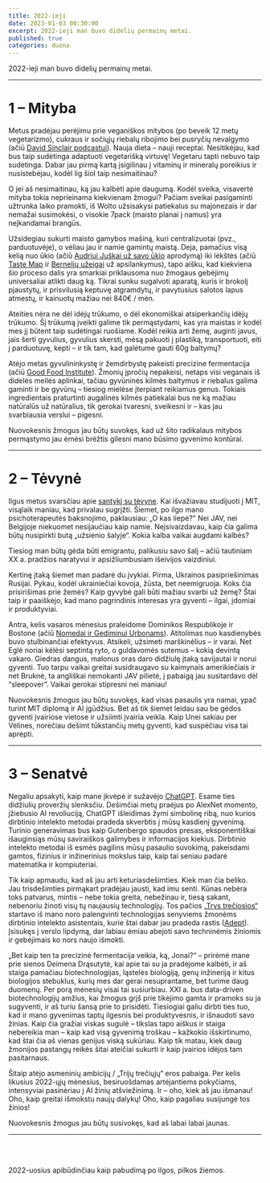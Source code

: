 ```yaml
---
title: 2022-ieji
date: 2023-01-03 00:30:00
excerpt: 2022-ieji man buvo didelių permainų metai.
published: true
categories: duona
---
```


2022-ieji man buvo didelių permainų metai.

---

# 1 – Mityba

Metus pradėjau perėjimu prie veganiškos mitybos (po beveik 12 metų vegetarizmo), cukraus ir sočiųjų riebalų ribojimo bei pusryčių nevalgymo (ačiū [David Sinclair podcastui](https://www.lifespanpodcast.com)). Nauja dieta – nauji receptai. Nesitikėjau, kad bus taip sudėtinga adaptuoti vegetarišką virtuvę! Vegetaru tapti nebuvo taip sudėtinga. Dabar jau pirmą kartą įsigilinau į vitaminų ir mineralų poreikius ir nusistebėjau, kodėl lig šiol taip nesimaitinau?

O jei aš nesimaitinau, ką jau kalbėti apie daugumą. Kodėl sveika, visavertė mityba tokia neprieinama kiekvienam žmogui? Pačiam sveikai pasigaminti užtrunka laiko pramokti, iš Wolto užsisakysi patiekalus su majonezais ir dar nemažai susimokėsi, o visokie 7pack (maisto planai į namus) yra neįkandamai brangūs.

Užsidegiau sukurti maisto gamybos mašiną, kuri centralizuotai (pvz., parduotuvėje), o vėliau jau ir namie gamintų maistą. Deja, pamačius visą kelią nuo ūkio (ačiū [Audriui Juškai už savo ūkio](https://www.facebook.com/audriausjuskosukis) aprodymą) iki lėkštės (ačiū [Taste Map](https://www.tastemap.lt) ir [Bernelių užeigai](https://berneliuuzeiga.lt) už apsilankymus), tapo aišku, kad kiekviena šio proceso dalis yra smarkiai priklausoma nuo žmogaus gebėjimų universaliai atlikti daug ką. Tikrai sunku sugalvoti aparatą, kuris ir brokolį pjaustytų, ir prisvilusią keptuvę atgramdytų, ir pavytusius salotos lapus atmestų, ir kainuotų mažiau nei 840€ / mėn.

Ateities nėra ne dėl idėjų trūkumo, o dėl ekonomiškai atsiperkančių idėjų trūkumo. Šį trūkumą įveikti galime tik permąstydami, kas yra maistas ir kodėl mes jį būtent taip sudėtingai ruošiame. Kodėl reikia arti žemę, auginti javus, jais šerti gyvulius, gyvulius skersti, mėsą pakuoti į plastiką, transportuoti, eiti į parduotuvę, kepti – ir tik tam, kad galėtume gauti 60g baltymų?

Atėjo metas gyvulininkystę ir žemdirbystę pakeisti precizine fermentacija (ačiū [Good Food Institute](https://gfi.org)). Žmonių įpročių nepakeisi, netaps visi veganais iš didelės meilės aplinkai, tačiau gyvūninės kilmės baltymus ir riebalus galima gaminti ir be gyvūnų – tiesiog mielėse įterpiant reikiamus genus. Tokiais ingredientais praturtinti augalinės kilmės patiekalai bus ne ką mažiau natūralūs už natūralius, tik gerokai tvaresni, sveikesni ir – kas jau svarbiausia verslui – pigesni.

Nuovokesnis žmogus jau būtų suvokęs, kad už šito radikalaus mitybos permąstymo jau ėmėsi brėžtis gilesni mano būsimo gyvenimo kontūrai.

---

# 2 – Tėvynė

Ilgus metus svarsčiau apie [santykį su tėvyne](lietuviai-sovietu-sajungoje-1-d-izanga.md). Kai išvažiavau studijuoti į MIT, visąlaik maniau, kad privalau sugrįžti. Šiemet, po ilgo mano psichoterapeutės baksnojimo, paklausiau: „O kas liepė?” Nei JAV, nei Belgijoje niekuomet nesijaučiau kaip namie. Neįsivaizdavau, kaip čia galima būtų nusipirkti butą „užsienio šalyje“. Kokia kalba vaikai augdami kalbės?

Tiesiog man būtų gėda būti emigrantu, palikusiu savo šalį – ačiū tautiniam XX a. pradžios naratyvui ir apsižliumbusiam išeivijos vaizdiniui.

Kertinę įtaką šiemet man padarė du įvykiai. Pirma, Ukrainos pasipriešinimas Rusijai. Pykau, kodėl ukrainiečiai kovoja, žūsta, bet neemigruoja. Koks čia prisirišimas prie žemės? Kaip gyvybė gali būti mažiau svarbi už žemę? Štai taip ir paaiškėjo, kad mano pagrindinis interesas yra gyventi – ilgai, įdomiai ir produktyviai.

Antra, kelis vasaros mėnesius praleidome Dominikos Respublikoje ir Bostone (ačiū [Nomedai ir Gediminui Urbonams](https://www.nugu.lt/us/)). Atitolimas nuo kasdienybės buvo stulbinančiai efektyvus. Atsikeli, užsimeti marškinėlius – ir varai. Net Eglė noriai kėlėsi septintą ryto, o guldavomės sutemus – kokią devintą vakaro. Giedras dangus, malonus oras daro didžiulę įtaką savijautai ir norui gyventi. Tuo tarpu vaikai greitai susidraugavo su kaimynais amerikiečiais ir net Bruknė, ta angliškai nemokanti JAV pilietė, į pabaigą jau susitardavo dėl “sleepover”. Vaikai gerokai stipresni nei maniau!

Nuovokesnis žmogus jau būtų suvokęs, kad visas pasaulis yra namai, ypač turint MIT diplomą ir AI įgūdžius. Bet aš tik šiemet leidau sau be gėdos gyventi įvairiose vietose ir užsiimti įvairia veikla. Kaip Unei sakiau per Vėlines, norėčiau dešimt tūkstančių metų gyventi, kad suspėčiau visa tai aprėpti.

---

# 3 – Senatvė

Negaliu apsakyti, kaip mane įkvėpė ir sužavėjo [ChatGPT](https://chat.openai.com). Esame ties didžiulių proveržių slenksčiu. Dešimčiai metų praėjus po AlexNet momento, įžiebusio AI revoliuciją, ChatGPT išleidimas žymi simbolinę ribą, nuo kurios dirbtinio intelekto metodai pradeda skverbtis į mūsų kasdienį gyvenimą. Turinio generavimas bus kaip Gutenbergo spaudos presas, eksponentiškai išauginsiąs mūsų saviraiškos galimybes ir informacijos kiekius. Dirbtinio intelekto metodai iš esmės pagilins mūsų pasaulio suvokimą, pakeisdami gamtos, fizinius ir inžinerinius mokslus taip, kaip tai seniau padarė matematika ir kompiuteriai.

Tik kaip apmaudu, kad aš jau arti keturiasdešimties. Kiek man čia beliko. Jau trisdešimties pirmąkart pradėjau jausti, kad imu senti. Kūnas nebėra toks patvarus, mintis – nebe tokia greita, nebežinau ir, tiesą sakant, nebenoriu žinoti visų tų naujausių technologijų. Tos pačios [„Trys trečiosios“](https://threethirds.ai) startavo iš mano noro palengvinti technologijas senyviems žmonėms dirbtinio intelekto asistentais, kurie štai dabar jau pradeda rastis ([Adept](https://www.adept.ai/)). Įsisukęs į verslo lipdymą, dar labiau ėmiau abejoti savo techninėmis žiniomis ir gebėjimais ko nors naujo išmokti.

„Bet kaip ten ta precizinė fermentacija veikia, ką, Jonai?“ – prirėmė mane prie sienos Deimena Drąsutytė, kai apie tai su ja pradėjome kalbėti, ir aš staiga pamačiau biotechnologijas, ląstelės biologiją, genų inžineriją ir kitus biologijos stebuklus, kurių mes dar gerai nesuprantame, bet turime daug duomenų. Per porą mėnesių visai tai susiurbiau. XXI a. bus data-driven biotechnologijų amžius, kai žmogus grįš prie tikėjimo gamta ir pramoks su ja sugyventi, ir aš turiu šansą prie to prisidėti. Tiesiogiai galiu dirbti ties tuo, kad ir mano gyvenimas taptų ilgesnis bei produktyvesnis, ir išnaudoti savo žinias. Kaip čia gražiai viskas sugulė – tikslas tapo aiškus ir staiga nebereikia man – kaip kad visą gyvenimą troškau – kažkokio išskirtinumo, kad štai čia aš vienas genijus viską sukūriau. Kaip tik matau, kiek daug žmonijos pastangų reikės šitai ateičiai sukurti ir kaip įvairios idėjos tam pasitarnaus.

Šitaip atėjo asmeninių ambicijų / „Trijų trečiųjų“ eros pabaiga. Per kelis likusius 2022-ųjų mėnesius, besiruošdamas artėjantiems pokyčiams, intensyviai pasinėriau į AI žinių atšviežinimą. Ir – oho, kiek aš jau išmanau! Oho, kaip greitai išmokstu naujų dalykų! Oho, kaip pagaliau susijungė tos žinios!

Nuovokesnis žmogus jau būtų susivokęs, kad aš labai labai jaunas.

---
<br>
<br>

2022-uosius apibūdinčiau kaip pabudimą po ilgos, pilkos žiemos.
